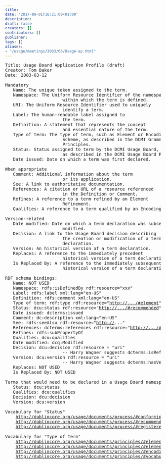 ```yaml
---
title: 
date: '2017-09-01T16:21:09+01:00'
description: 
draft: false
creators: []
contributors: []
publisher: 
tags: []
aliases:
- "/usage/meetings/2003/06/Usage-ap.html"
---
```


<pre>
Title: Usage Board Application Profile (draft)
Creator: Tom Baker
Date: 2003-03-12

Mandatory
   Name: The unique token assigned to the term.
   Namespace: The Uniform Resource Identifier of the namespace 
                      within which the term is defined.
   URI: The Uniform Resource Identifier used to uniquely
                      identify a term.
   Label: The human-readable label assigned to
                      the term.
   Definition: A statement that represents the concept
                      and essential nature of the term.
   Type of term: The type of term, such as Element or Encoding
                      Scheme, as described in the DCMI Grammatical
                      Principles.
   Status: Status assigned to term by the DCMI Usage Board, 
                      as described in the DCMI Usage Board Process.
   Date issued: Date on which a term was first declared.

When appropriate
   Comment: Additional information about the term
                      or its application.
   See: A link to authoritative documentation.
   References: A citation or URL of a resource referenced 
                      in the Definition or Comment.
   Refines: A reference to a term refined by an Element 
                      Refinement.
   Qualifies: A reference to a term qualified by an Encoding

Version-related
   Date modified: Date on which a term declaration was subsequently 
                      modified.
   Decision: A link to the Usage Board decision describing
                      the creation or modification of a term
                      declaration.
   Version: An historical version of a term declaration.
   Replaces: A reference to the immediately precedent
                      historical version of a term declaration.
   Is Replaced By: A reference to the immediately subsequent 
                      historical version of a term declaration.

RDF schema bindings:
   Name: NOT USED
   Namespace: rdfs:isDefinedBy rdf:resource="xxx"
   Label: rdfs:label xml:lang="en-US"
   Definition: rdfs:comment xml:lang="en-US"
   Type of term: rdf:type rdf:resource="<a href="http://.../#element">http://.../#element</a>"
   Status: dcu:status rdf:resource="<a href="http://.../#recommended">http://.../#recommended</a>"
   Date issued: dcterms:issued
   Comment: dc:description xml:lang="en-US"
   See: rdfs:seeAlso rdf:resource="<a href="http://">http://</a>..."
   References: dcterms:references rdf:resource="<a href="http://.../#W3CDTF">http://.../#W3CDTF</a>"
   Refines: rdfs:subPropertyOf
   Qualifies: dcu:qualifies
   Date modified: dcq:Modified
   Decision: dcu:decision rdf:resource = "uri"
                      -- Harry Wagner suggests dcterms:isReferenceBy
   Version: dcu:version rdf:resource = "uri"
                      -- Harry Wagner suggests dcterms:hasVersion
   Replaces: NOT USED
   Is Replaced By: NOT USED

Terms that would need to be declared in a Usage Board namespace:
   Status: dcu:status         
   Qualifies: dcu:qualifies
   Decision: dcu:decision       
   Version: dcu:version        

Vocabulary for "Status"
    <a href="http://dublincore.org/usage/documents/process/#conforming">http://dublincore.org/usage/documents/process/#conforming</a>
    <a href="http://dublincore.org/usage/documents/process/#recommended">http://dublincore.org/usage/documents/process/#recommended</a>
    <a href="http://dublincore.org/usage/documents/process/#registered">http://dublincore.org/usage/documents/process/#registered</a>

Vocabulary for "Type of Term"
    <a href="http://dublincore.org/usage/documents/principles/#element-refinement">http://dublincore.org/usage/documents/principles/#element-refinement</a>
    <a href="http://dublincore.org/usage/documents/principles/#element">http://dublincore.org/usage/documents/principles/#element</a>
    <a href="http://dublincore.org/usage/documents/principles/#encoding-scheme">http://dublincore.org/usage/documents/principles/#encoding-scheme</a>
    <a href="http://dublincore.org/usage/documents/principles/#vocabulary-term">http://dublincore.org/usage/documents/principles/#vocabulary-term</a>

</pre>
